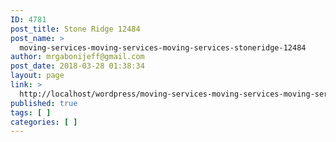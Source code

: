 ```yaml
---
ID: 4781
post_title: Stone Ridge 12484
post_name: >
  moving-services-moving-services-moving-services-stoneridge-12484
author: mrgabonijeff@gmail.com
post_date: 2018-03-28 01:38:34
layout: page
link: >
  http://localhost/wordpress/moving-services-moving-services-moving-services-stoneridge-12484/
published: true
tags: [ ]
categories: [ ]
---
```

